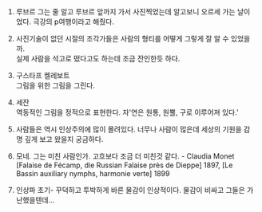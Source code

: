1. 루브르 그는 줄 알고 루브르 앞까지 가서 사진찍었는데 알고보니 오르세 가는 날이었다. 극강의 p여행이라고 해줬다.

2. 사진기술이 없던 시절의 조각가들은 사람의 형티를 어떻게 그렇게 잘 알 수 있었을까.     
  실제 사람을 석고로 떴다고도 하는데 조금 잔인한듯 하다.

3. 구스타프 켈레보트    
  그림을 위한 그림을 그린다. 

4. 세잔    
  역동적인 그림을 정적으로 표현한다.
  자'연은 원통, 원뿔, 구로 이루어져 있다.'

5. 사람들은 역시 인상주의에 많이 몰려있다. 너무나 사람이 많은데 세상의 기원을 감명 깊게 보고 왔을지 궁금하다.

6. 모네. 그는 미친 사람인가. 고흐보다 조금 더 미친것 같다. - Claudia Monet [Falaise de Fécamp, die Russian Falaise près de Dieppe] 1897, [Le Bassin auxiliary nymphs, harmonie verte] 1899

7. 인상파 초기- 꾸덕하고 투박하게 바른 물감이 인상적이다. 물감이 비싸고 그들은 가난했을텐데...